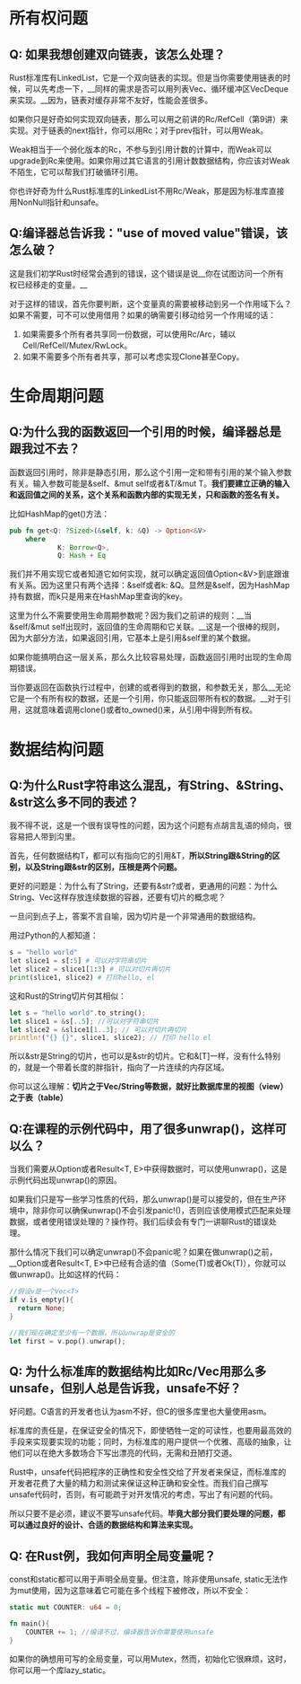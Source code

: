 # 所有权问题

## Q: 如果我想创建双向链表，该怎么处理？

Rust标准库有LinkedList，它是一个双向链表的实现。但是当你需要使用链表的时候，可以先考虑一下，__同样的需求是否可以用列表Vec<T>、循环缓冲区VecDeque<T>来实现。__因为，链表对缓存非常不友好，性能会差很多。

如果你只是好奇如何实现双向链表，那么可以用之前讲的Rc/RefCell（第9讲）来实现。对于链表的next指针，你可以用Rc；对于prev指针，可以用Weak。

Weak相当于一个弱化版本的Rc，不参与到引用计数的计算中，而Weak可以upgrade到Rc来使用。如果你用过其它语言的引用计数数据结构，你应该对Weak不陌生，它可以帮我们打破循环引用。

你也许好奇为什么Rust标准库的LinkedList不用Rc/Weak，那是因为标准库直接用NonNull指针和unsafe。

## Q:编译器总告诉我："use of moved value"错误，该怎么破？

这是我们初学Rust时经常会遇到的错误，这个错误是说__你在试图访问一个所有权已经移走的变量。__

对于这样的错误，首先你要判断，这个变量真的需要被移动到另一个作用域下么？如果不需要，可不可以使用借用？如果的确需要引移动给另一个作用域的话：

1. 如果需要多个所有者共享同一份数据，可以使用Rc/Arc，辅以Cell/RefCell/Mutex/RwLock。
2. 如果不需要多个所有者共享，那可以考虑实现Clone甚至Copy。

# 生命周期问题

## Q:为什么我的函数返回一个引用的时候，编译器总是跟我过不去？

函数返回引用时，除非是静态引用，那么这个引用一定和带有引用的某个输入参数有关。输入参数可能是&self、&mut self或者&T/&mut T。__我们要建立正确的输入和返回值之间的关系，这个关系和函数内部的实现无关，只和函数的签名有关。__

比如HashMap的get()方法：

```rust
pub fn get<Q: ?Sized>(&self, k: &Q) -> Option<&V> 
	where
			K: Borrow<Q>,
			Q: Hash + Eq
```

我们并不用实现它或者知道它如何实现，就可以确定返回值Option<&V>到底跟谁有关系。因为这里只有两个选择：&self或者k: &Q。显然是&self，因为HashMap持有数据，而k只是用来在HashMap里查询的key。

这里为什么不需要使用生命周期参数呢？因为我们之前讲的规则：__当&self/&mut self出现时，返回值的生命周期和它关联。__这是一个很棒的规则，因为大部分方法，如果返回引用，它基本上是引用&self里的某个数据。

如果你能搞明白这一层关系，那么久比较容易处理，函数返回引用时出现的生命周期错误。

当你要返回在函数执行过程中，创建的或者得到的数据，和参数无关，那么__无论它是一个有所有权的数据，还是一个引用，你只能返回带所有权的数据。__对于引用，这就意味着调用clone()或者to_owned()来，从引用中得到所有权。

# 数据结构问题

## Q:为什么Rust字符串这么混乱，有String、&String、&str这么多不同的表述？

我不得不说，这是一个很有误导性的问题，因为这个问题有点胡言乱语的倾向，很容易把人带到沟里。

首先，任何数据结构T，都可以有指向它的引用&T，__所以String跟&String的区别，以及String跟&str的区别，压根是两个问题。__

更好的问题是：为什么有了String，还要有&str?或者，更通用的问题：为什么String、Vec<T>这样存放连续数据的容器，还要有切片的概念呢？

一旦问到点子上，答案不言自喻，因为切片是一个非常通用的数据结构。

用过Python的人都知道：

```python
s = "hello world"
let slice1 = s[:5] # 可以对字符串切片
let slice2 = slice1[1:3] # 可以对切片再切片
print(slice1, slice2) # 打印hello, el
```

这和Rust的String切片何其相似：

```rust
let s = "hello world".to_string();
let slice1 = &s[..5]; //可以对字符串切片
let slice2 = &slice1[1..3]; // 可以对切片再切片
println!("{} {}", slice1, slice2); // 打印 hello el
```

所以&str是String的切片，也可以是&str的切片。它和&[T]一样，没有什么特别的，就是一个带着长度的胖指针，指向了一片连续的内存区域。

你可以这么理解：__切片之于Vec<T>/String等数据，就好比数据库里的视图（view）之于表（table）__

## Q:在课程的示例代码中，用了很多unwrap()，这样可以么？

当我们需要从Option或者Result<T, E>中获得数据时，可以使用unwrap()，这是示例代码出现unwrap()的原因。

如果我们只是写一些学习性质的代码，那么unwrap()是可以接受的，但在生产环境中，除非你可以确保unwrap()不会引发panic!()，否则应该使用模式匹配来处理数据，或者使用错误处理的？操作符。我们后续会有专门一讲聊Rust的错误处理。

那什么情况下我们可以确定unwrap()不会panic呢？如果在做unwrap()之前，__Option<T>或者Result<T, E>中已经有合适的值（Some(T)或者Ok(T)），你就可以做unwrap()。比如这样的代码：

```rust
//假设v是一个Vec<T>
if v.is_empty(){
  return None;
}

//我们现在确定至少有一个数据，所以unwrap是安全的
let first = v.pop().unwrap();
```

## Q: 为什么标准库的数据结构比如Rc/Vec用那么多unsafe，但别人总是告诉我，unsafe不好？

好问题。C语言的开发者也认为asm不好，但C的很多库里也大量使用asm。

标准库的责任是，在保证安全的情况下，即使牺牲一定的可读性，也要用最高效的手段来实现要实现的功能；同时，为标准库的用户提供一个优雅、高级的抽象，让他们可以在绝大多数场合下写出漂亮的代码，无需和丑陋打交道。

Rust中，unsafe代码把程序的正确性和安全性交给了开发者来保证，而标准库的开发者花费了大量的精力和测试来保证这种正确和安全性。而我们自己撰写unsafe代码时，否则，有可能疏于对开发情况的考虑，写出了有问题的代码。

所以只要不是必须，建议不要写unsafe代码。__毕竟大部分我们要处理的问题，都可以通过良好的设计、合适的数据结构和算法来实现。__

## Q: 在Rust例，我如何声明全局变量呢？

const和static都可以用于声明全局变量。但注意，除非使用unsafe, static无法作为mut使用，因为这意味着它可能在多个线程下被修改，所以不安全：

```rust
static mut COUNTER: u64 = 0;

fn main(){
	COUNTER += 1; //编译不过，编译器告诉你需要使用unsafe
}
```

如果你的确想用可写的全局变量，可以用Mutex<T>，然而，初始化它很麻烦，这时，你可以用一个库lazy_static。

